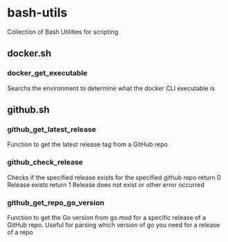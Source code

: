 # bash-utils
Collection of Bash Utilities for scripting

## docker.sh

### docker_get_executable

Searchs the environment to determine what the docker CLI executable is


## github.sh


### github_get_latest_release

Function to get the latest release tag from a GitHub repo


### github_check_release

Checks if the specified release exists for the specified github repo
  return 0  Release exists
  return 1  Release does not exist or other error occurred


### github_get_repo_go_version

Function to get the Go version from go.mod for a specific release of a GitHub repo.
Useful for parsing which version of go you need for a release of a repo
